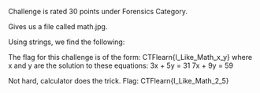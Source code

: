 Challenge is rated 30 points under Forensics Category.

Gives us a file called math.jpg.

Using strings, we find the following:

The flag for this challenge is of the form:
CTFlearn{I_Like_Math_x_y}
where x and y are the solution to these equations:
3x + 5y = 31
7x + 9y = 59

Not hard, calculator does the trick. 
Flag: CTFlearn{I_Like_Math_2_5}
